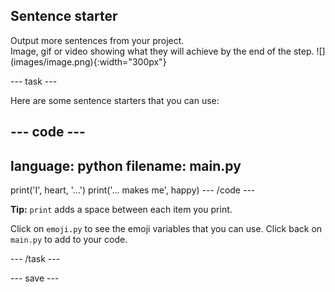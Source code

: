 ## Sentence starter

<div style="display: flex; flex-wrap: wrap">
<div style="flex-basis: 200px; flex-grow: 1; margin-right: 15px;">
Output more sentences from your project.
</div>
<div>
Image, gif or video showing what they will achieve by the end of the step. ![](images/image.png){:width="300px"}
</div>
</div>

--- task ---

Here are some sentence starters that you can use:

--- code ---
---
language: python
filename: main.py
---
print('I', heart, '...')
print('... makes me', happy)
--- /code ---

**Tip:** `print` adds a space between each item you print. 

Click on `emoji.py` to see the emoji variables that you can use. Click back on `main.py` to add to your code.

--- /task ---

--- save ---
